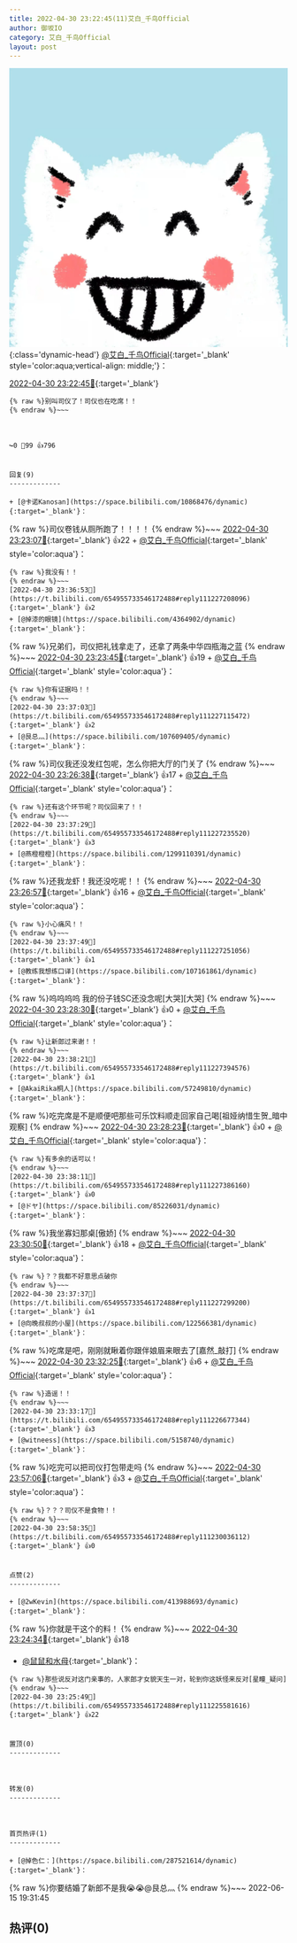 ```yaml
---
title: 2022-04-30 23:22:45(11)艾白_千鸟Official
author: 御坂IO
category: 艾白_千鸟Official
layout: post
---
```


![img](/images/9ae8b9445fd0665cc014d9080156a45271be73c6.jpg){:class='dynamic-head'}
[@艾白_千鸟Official](https://space.bilibili.com/334537711/dynamic){:target='_blank' style='color:aqua;vertical-align: middle;'}：

[2022-04-30 23:22:45🔗](https://t.bilibili.com/654955733546172488){:target='_blank'}

~~~
{% raw %}别叫司仪了！司仪也在吃席！！
{% endraw %}~~~



↪️0 💬99 👍796


回复(9)
-------------

+ [@卡诺Kanosan](https://space.bilibili.com/10868476/dynamic){:target='_blank'}：
~~~
{% raw %}司仪卷钱从厕所跑了！！！！
{% endraw %}~~~
[2022-04-30 23:23:07🔗](https://t.bilibili.com/654955733546172488#reply111225227392){:target='_blank'} 👍22
    + [@艾白_千鸟Official](https://space.bilibili.com/334537711/dynamic){:target='_blank' style='color:aqua'}：
~~~
{% raw %}我没有！！
{% endraw %}~~~
[2022-04-30 23:36:53🔗](https://t.bilibili.com/654955733546172488#reply111227208096){:target='_blank'} 👍2
+ [@掉漆的眼镜](https://space.bilibili.com/4364902/dynamic){:target='_blank'}：
~~~
{% raw %}兄弟们，司仪把礼钱拿走了，还拿了两条中华四瓶海之蓝
{% endraw %}~~~
[2022-04-30 23:23:45🔗](https://t.bilibili.com/654955733546172488#reply111225325872){:target='_blank'} 👍19
    + [@艾白_千鸟Official](https://space.bilibili.com/334537711/dynamic){:target='_blank' style='color:aqua'}：
~~~
{% raw %}你有证据吗！！
{% endraw %}~~~
[2022-04-30 23:37:03🔗](https://t.bilibili.com/654955733546172488#reply111227115472){:target='_blank'} 👍2
+ [@艮总灬](https://space.bilibili.com/107609405/dynamic){:target='_blank'}：
~~~
{% raw %}司仪我还没发红包呢，怎么你把大厅的门关了
{% endraw %}~~~
[2022-04-30 23:26:38🔗](https://t.bilibili.com/654955733546172488#reply111225716976){:target='_blank'} 👍17
    + [@艾白_千鸟Official](https://space.bilibili.com/334537711/dynamic){:target='_blank' style='color:aqua'}：
~~~
{% raw %}还有这个环节呢？司仪回来了！！
{% endraw %}~~~
[2022-04-30 23:37:29🔗](https://t.bilibili.com/654955733546172488#reply111227235520){:target='_blank'} 👍3
+ [@燕橙橙橙](https://space.bilibili.com/1299110391/dynamic){:target='_blank'}：
~~~
{% raw %}还我龙虾！我还没吃呢！！
{% endraw %}~~~
[2022-04-30 23:26:57🔗](https://t.bilibili.com/654955733546172488#reply111225794432){:target='_blank'} 👍16
    + [@艾白_千鸟Official](https://space.bilibili.com/334537711/dynamic){:target='_blank' style='color:aqua'}：
~~~
{% raw %}小心痛风！！
{% endraw %}~~~
[2022-04-30 23:37:49🔗](https://t.bilibili.com/654955733546172488#reply111227251056){:target='_blank'} 👍1
+ [@教练我想练口译](https://space.bilibili.com/107161861/dynamic){:target='_blank'}：
~~~
{% raw %}呜呜呜呜 我的份子钱SC还没念呢[大哭][大哭]
{% endraw %}~~~
[2022-04-30 23:28:30🔗](https://t.bilibili.com/654955733546172488#reply111225968912){:target='_blank'} 👍0
    + [@艾白_千鸟Official](https://space.bilibili.com/334537711/dynamic){:target='_blank' style='color:aqua'}：
~~~
{% raw %}让新郎过来谢！！
{% endraw %}~~~
[2022-04-30 23:38:21🔗](https://t.bilibili.com/654955733546172488#reply111227394576){:target='_blank'} 👍1
+ [@AkaiRika桐人](https://space.bilibili.com/57249810/dynamic){:target='_blank'}：
~~~
{% raw %}吃完席是不是顺便吧那些可乐饮料顺走回家自己喝[祖娅纳惜生贺_暗中观察]
{% endraw %}~~~
[2022-04-30 23:28:23🔗](https://t.bilibili.com/654955733546172488#reply111226020384){:target='_blank'} 👍0
    + [@艾白_千鸟Official](https://space.bilibili.com/334537711/dynamic){:target='_blank' style='color:aqua'}：
~~~
{% raw %}有多余的话可以！
{% endraw %}~~~
[2022-04-30 23:38:11🔗](https://t.bilibili.com/654955733546172488#reply111227386160){:target='_blank'} 👍0
+ [@ドヤ](https://space.bilibili.com/85226031/dynamic){:target='_blank'}：
~~~
{% raw %}我坐寡妇那桌[傲娇]
{% endraw %}~~~
[2022-04-30 23:30:50🔗](https://t.bilibili.com/654955733546172488#reply111226293200){:target='_blank'} 👍18
    + [@艾白_千鸟Official](https://space.bilibili.com/334537711/dynamic){:target='_blank' style='color:aqua'}：
~~~
{% raw %}？？我都不好意思点破你
{% endraw %}~~~
[2022-04-30 23:37:37🔗](https://t.bilibili.com/654955733546172488#reply111227299200){:target='_blank'} 👍1
+ [@向晚叔叔的小屋](https://space.bilibili.com/122566381/dynamic){:target='_blank'}：
~~~
{% raw %}吃席是吧，刚刚就瞅着你跟伴娘眉来眼去了[嘉然_敲打]
{% endraw %}~~~
[2022-04-30 23:32:25🔗](https://t.bilibili.com/654955733546172488#reply111226475840){:target='_blank'} 👍6
    + [@艾白_千鸟Official](https://space.bilibili.com/334537711/dynamic){:target='_blank' style='color:aqua'}：
~~~
{% raw %}造谣！！
{% endraw %}~~~
[2022-04-30 23:33:17🔗](https://t.bilibili.com/654955733546172488#reply111226677344){:target='_blank'} 👍3
+ [@witneess](https://space.bilibili.com/5158740/dynamic){:target='_blank'}：
~~~
{% raw %}吃完可以把司仪打包带走吗
{% endraw %}~~~
[2022-04-30 23:57:06🔗](https://t.bilibili.com/654955733546172488#reply111229862800){:target='_blank'} 👍3
    + [@艾白_千鸟Official](https://space.bilibili.com/334537711/dynamic){:target='_blank' style='color:aqua'}：
~~~
{% raw %}？？？司仪不是食物！！
{% endraw %}~~~
[2022-04-30 23:58:35🔗](https://t.bilibili.com/654955733546172488#reply111230036112){:target='_blank'} 👍0


点赞(2)
-------------

+ [@2wKevin](https://space.bilibili.com/413988693/dynamic){:target='_blank'}：
~~~
{% raw %}你就是干这个的料！
{% endraw %}~~~
[2022-04-30 23:24:34🔗](https://t.bilibili.com/654955733546172488#reply111225457440){:target='_blank'} 👍18
+ [@鼠鼠和水母](https://space.bilibili.com/188580723/dynamic){:target='_blank'}：
~~~
{% raw %}那些说反对这门亲事的，人家郎才女貌天生一对，轮到你这妖怪来反对[星瞳_疑问]
{% endraw %}~~~
[2022-04-30 23:25:49🔗](https://t.bilibili.com/654955733546172488#reply111225581616){:target='_blank'} 👍22


置顶(0)
-------------



转发(0)
-------------



首页热评(1)
-------------

+ [@掉色仁：](https://space.bilibili.com/287521614/dynamic){:target='_blank'}：
~~~
{% raw %}你要结婚了新郎不是我😭😭@艮总灬
{% endraw %}~~~
2022-06-15 19:31:45


热评(0)
-------------



